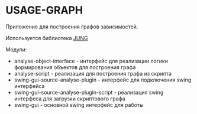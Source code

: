  # USAGE-GRAPH  
 Приложение для построения графов зависимостей.
 
 Используется библиотека [JUNG](http://jung.sourceforge.net/)
 
 Модули:
 * analyse-object-interface - интерфейс для реализации логики формирования объектов для построения графа  
 * analyse-script - реализация для построения графа из скрипта
 * swing-gui-source-analyse-plugin - интерфейс для подключения swing интерфейса
 * swing-gui-source-analyse-plugin-script - реализация swing интерфеса для загрузки скриптового графа
 * swing-gui - основной swing интерфейс для работы
 